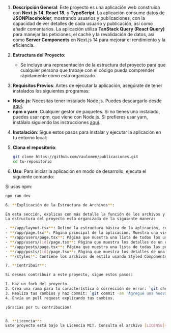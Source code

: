 1. **Descripción General**:
Este proyecto es una aplicación web construida con **Next.js 14**, **React 18**, y **TypeScript**. La aplicación consume datos de **JSONPlaceholder**, mostrando usuarios y publicaciones, con la capacidad de ver detalles de cada usuario y publicación, así como añadir comentarios. La aplicación utiliza **TanStack Query (React Query)** para manejar las peticiones, el caché y la revalidación de datos, así como **Server Components** en Next.js 14 para mejorar el rendimiento y la eficiencia.

2. **Estructura del Proyecto**:
   - Se incluye una representación de la estructura del proyecto para que cualquier persona que trabaje con el código pueda comprender rápidamente cómo está organizado.

3. **Requisitos Previos**:
Antes de ejecutar la aplicación, asegúrate de tener instalados los siguientes programas:

- **Node.js**: Necesitas tener instalado Node.js. Puedes descargarlo desde [aquí](https://nodejs.org/).
- **npm o yarn**: Cualquier gestor de paquetes. Si no tienes uno instalado, puedes usar npm, que viene con Node.js. Si prefieres usar yarn, instálalo siguiendo las instrucciones [aquí](https://yarnpkg.com/getting-started/install).


4. **Instalación**:
Sigue estos pasos para instalar y ejecutar la aplicación en tu entorno local:

1. **Clona el repositorio**:
   
   ```bash
   git clone https://github.com/raulomen/publicaciones.git
   cd tu-repositorio

5. **Uso**:
Para iniciar la aplicación en modo de desarrollo, ejecuta el siguiente comando:

Si usas npm:

```bash
npm run dev

6. **Explicación de la Estructura de Archivos**:

En esta sección, explicas con más detalle la función de los archivos y carpetas que has incluido en el proyecto.
La estructura del proyecto está organizada de la siguiente manera:

- **/app/layout.tsx**: Define la estructura básica de la aplicación, como el encabezado, la barra de navegación y el pie de página. Este archivo se usa para envolver las páginas.
- **/app/page.tsx**: Página principal de la aplicación. Muestra una vista general con enlaces a las secciones de usuarios y publicaciones.
- **/app/users/page.tsx**: Página que muestra una lista de todos los usuarios.
- **/app/users/[id]/page.tsx**: Página que muestra los detalles de un usuario específico. Se utiliza cuando se navega a `/users/{id}`.
- **/app/posts/page.tsx**: Página que muestra una lista de todas las publicaciones.
- **/app/posts/[id]/page.tsx**: Página que muestra los detalles de una publicación específica. Se utiliza cuando se navega a `/posts/{id}`.
- **/styles**: Contiene los archivos de estilo usando Styled Components. Cada archivo dentro de esta carpeta corresponde a los estilos de una parte específica de la aplicación.

7. **Contribuir**:

Si deseas contribuir a este proyecto, sigue estos pasos:

1. Haz un fork del proyecto.
2. Crea una rama para tu característica o corrección de error: `git checkout -b feature/nueva-caracteristica`
3. Realiza tus cambios y haz commit: `git commit -am 'Agregué una nueva característica'`
4. Envía un pull request explicando tus cambios.

¡Gracias por tu contribución!


8. **Licencia**:
Este proyecto está bajo la Licencia MIT. Consulta el archivo [LICENSE](LICENSE) para más detalles.

